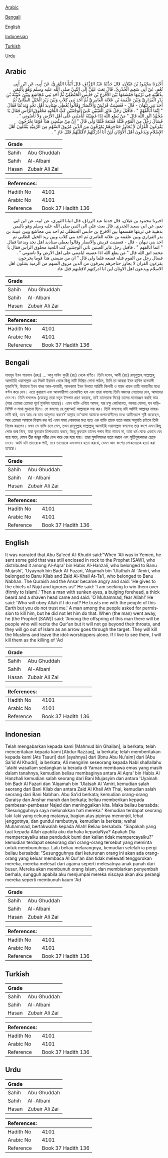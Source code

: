 [Arabic](#arabic)

[Bengali](#bengali)

[English](#english)

[Indonesian](#indonesian)

[Turkish](#turkish)

[Urdu](#urdu)

## Arabic


<div dir="rtl" lang="ar" style={{fontSize:'larger',backgroundColor:'#f8f9fa',padding:20}}>
أَخْبَرَنَا مَحْمُودُ بْنُ غَيْلاَنَ، قَالَ حَدَّثَنَا عَبْدُ الرَّزَّاقِ، قَالَ أَنْبَأَنَا الثَّوْرِيُّ، عَنْ أَبِيهِ، عَنِ ابْنِ أَبِي نُعْمٍ، عَنْ أَبِي سَعِيدٍ الْخُدْرِيِّ، قَالَ بَعَثَ عَلِيٌّ إِلَى النَّبِيِّ صلى الله عليه وسلم وَهُوَ بِالْيَمَنِ بِذُهَيْبَةٍ فِي تُرْبَتِهَا فَقَسَمَهَا بَيْنَ الأَقْرَعِ بْنِ حَابِسٍ الْحَنْظَلِيِّ ثُمَّ أَحَدِ بَنِي مُجَاشِعٍ وَبَيْنَ عُيَيْنَةَ بْنِ بَدْرٍ الْفَزَارِيِّ وَبَيْنَ عَلْقَمَةَ بْنِ عُلاَثَةَ الْعَامِرِيِّ ثُمَّ أَحَدِ بَنِي كِلاَبٍ وَبَيْنَ زَيْدِ الْخَيْلِ الطَّائِيِّ ثُمَّ أَحَدَ بَنِي نَبْهَانَ - قَالَ - فَغَضِبَتْ قُرَيْشٌ وَالأَنْصَارُ وَقَالُوا يُعْطِي صَنَادِيدَ أَهْلِ نَجْدٍ وَيَدَعُنَا فَقَالَ ‏"‏ إِنَّمَا أَتَأَلَّفُهُمْ ‏"‏ ‏.‏ فَأَقْبَلَ رَجُلٌ غَائِرَ الْعَيْنَيْنِ نَاتِئَ الْوَجْنَتَيْنِ كَثَّ اللِّحْيَةِ مَحْلُوقَ الرَّأْسِ فَقَالَ يَا مُحَمَّدُ اتَّقِ اللَّهَ قَالَ ‏"‏ مَنْ يُطِعِ اللَّهَ إِذَا عَصَيْتُهُ أَيَأْمَنُنِي عَلَى أَهْلِ الأَرْضِ وَلاَ تَأْمَنُونِي ‏"‏ ‏.‏ فَسَأَلَ رَجُلٌ مِنَ الْقَوْمِ قَتْلَهُ فَمَنَعَهُ فَلَمَّا وَلَّى قَالَ ‏"‏ إِنَّ مِنْ ضِئْضِئِ هَذَا قَوْمًا يَخْرُجُونَ يَقْرَءُونَ الْقُرْآنَ لاَ يُجَاوِزُ حَنَاجِرَهُمْ يَمْرُقُونَ مِنَ الدِّينِ مُرُوقَ السَّهْمِ مِنَ الرَّمِيَّةِ يَقْتُلُونَ أَهْلَ الإِسْلاَمِ وَيَدَعُونَ أَهْلَ الأَوْثَانِ لَئِنْ أَنَا أَدْرَكْتُهُمْ لأَقْتُلَنَّهُمْ قَتْلَ عَادٍ ‏"‏ ‏.‏
</div>
<div style={{backgroundColor:'#f8f9fa',padding:20, marginBottom: 10}}><table> <thead> <tr> <th>Grade</th> <th></th> </tr> </thead> <tbody> <tr><td>Sahih</td><td>Abu Ghuddah</td></tr><tr><td>Sahih</td><td>Al-Albani</td></tr><tr><td>Hasan</td><td>Zubair Ali Zai</td></tr></tbody></table><table> <thead> <tr> <th>References:</th> <th></th> </tr> </thead> <tbody><tr><td>Hadith No</td><td>4101</td></tr><tr><td>Arabic No</td><td>4101</td></tr><tr><td>Reference</td><td>Book 37 Hadith 136</td></tr></tbody></table></div>


<div dir="rtl" lang="ar" style={{fontSize:'larger',backgroundColor:'#f8f9fa',padding:20}}>
اخبرنا محمود بن غيلان، قال حدثنا عبد الرزاق، قال انبانا الثوري، عن ابيه، عن ابن ابي نعم، عن ابي سعيد الخدري، قال بعث علي الى النبي صلى الله عليه وسلم وهو باليمن بذهيبة في تربتها فقسمها بين الاقرع بن حابس الحنظلي ثم احد بني مجاشع وبين عيينة بن بدر الفزاري وبين علقمة بن علاثة العامري ثم احد بني كلاب وبين زيد الخيل الطايي ثم احد بني نبهان - قال - فغضبت قريش والانصار وقالوا يعطي صناديد اهل نجد ويدعنا فقال " انما اتالفهم " . فاقبل رجل غاير العينين ناتي الوجنتين كث اللحية محلوق الراس فقال يا محمد اتق الله قال " من يطع الله اذا عصيته ايامنني على اهل الارض ولا تامنوني " . فسال رجل من القوم قتله فمنعه فلما ولى قال " ان من ضيضي هذا قوما يخرجون يقرءون القران لا يجاوز حناجرهم يمرقون من الدين مروق السهم من الرمية يقتلون اهل الاسلام ويدعون اهل الاوثان لين انا ادركتهم لاقتلنهم قتل عاد
</div>
<div style={{backgroundColor:'#f8f9fa',padding:20, marginBottom: 10}}><table> <thead> <tr> <th>Grade</th> <th></th> </tr> </thead> <tbody> <tr><td>Sahih</td><td>Abu Ghuddah</td></tr><tr><td>Sahih</td><td>Al-Albani</td></tr><tr><td>Hasan</td><td>Zubair Ali Zai</td></tr></tbody></table><table> <thead> <tr> <th>References:</th> <th></th> </tr> </thead> <tbody><tr><td>Hadith No</td><td>4101</td></tr><tr><td>Arabic No</td><td>4101</td></tr><tr><td>Reference</td><td>Book 37 Hadith 136</td></tr></tbody></table></div>

## Bengali


<div dir="ltr" lang="bn" style={{fontSize:'larger',backgroundColor:'#f8f9fa',padding:20}}>
মাহমূদ ইবন গায়লান (রহঃ) ... আবু সাঈদ খুদরী (রাঃ) থেকে বর্ণিত। তিনি বলেন, আলী (রাঃ) রাসূলুল্লাহ্ সাল্লাল্লাহু আলাইহি ওয়াসাল্লাম এর নিকট ইয়ামন থেকে কিছু মাটি মিশ্রিত সোনা পাঠান, তিনি তা আকরা ইবন হাবিস হানযালী মুজাশি'ঈ, উয়ায়না ইবন বাদর আল-ফাযারী, আলকামা ইবন উলায়া আরিমী কিলাবী ও যায়দ খায়ল তায়ী নাবহানীর মধ্যে বণ্টন করে দেন। এতে কুরায়শ এবং আনসারীগণ ক্রোধান্বিত হল এবং তারা বললোঃ তিনি নজদের নেতাদের দেন, আমাদের দেন না। তিনি বললেনঃ (যেহেতু তারা নতুন ইসলাম গ্রহণ করেছে, তাই তাদেরকে দিয়ে) তাদের মনোরঞ্জন করছি মাত্র (আর তোমরা তোমরা পূর্বে মুসলিম হয়েছে)। এমন ব্যক্তি এগিয়ে আসল, যার চক্ষু কোটরাগত, গন্ডদ্বয় ফোলা, ঘন দাড়িবিশিষ্ট ও মাথা মুড়ানো ছিল। সে বললোঃ হে মুহাম্মদ! আল্লাহকে ভয় কর। তিনি বললেনঃ যদি আমিই আল্লাহর নাফরমানী করি, তবে আর কে তার আনুগত্য করবে? আল্লাহ তা'আলা আমাকে জগতবাসীদের মধ্যে আমীনরূপে সৃষ্টি করেছেন, আর তোমরা আমাকে বিশ্বাস কর না! এমন সময় লোকদের মধ্য হতে এক ব্যক্তি তাকে হত্যা করার অনুমতি চাইলে তিনি নিষেধ করলেন। যখন সে ব্যক্তি চলে গেল, তখন রাসূলুল্লাহ্ সাল্লাল্লাহু আলাইহি ওয়াসাল্লাম বললেনঃ তার বংশে এমন কিছু লোক জন্ম নিবে, যারা কুরআন তিলাওয়াত করবে, কিন্তু কুরআন তাদের গলার নীচে নামবে না, তারা ধর্ম থেকে এভাবে বের হয়ে যাবে, যেমন তীর জন্তুর শরীর ভেদ করে বের হয়ে যায়। তারা মুসলিমদের হত্যা করবে এবং মূর্তিপূজকদের ছেড়ে দেবে। আমি যদি তাদেরকে পাই, তবে তাদেরকে এমনভাবে হত্যা করবো, যেমন আদ বংশের লোকদেরকে হত্যা করা হয়েছে।
</div>
<div style={{backgroundColor:'#f8f9fa',padding:20, marginBottom: 10}}><table> <thead> <tr> <th>Grade</th> <th></th> </tr> </thead> <tbody> <tr><td>Sahih</td><td>Abu Ghuddah</td></tr><tr><td>Sahih</td><td>Al-Albani</td></tr><tr><td>Hasan</td><td>Zubair Ali Zai</td></tr></tbody></table><table> <thead> <tr> <th>References:</th> <th></th> </tr> </thead> <tbody><tr><td>Hadith No</td><td>4101</td></tr><tr><td>Arabic No</td><td>4101</td></tr><tr><td>Reference</td><td>Book 37 Hadith 136</td></tr></tbody></table></div>

## English


<div dir="ltr" lang="en" style={{fontSize:'larger',backgroundColor:'#f8f9fa',padding:20}}>
It was narrated that Abu Sa'eed Al-Khudri said:"When 'Ali was in Yemen, he sent some gold that was still enclosed in rock to the Prophet [SAW], who distributed it among Al-Aqra' bin Habis Al-Hanzali, who belonged to Banu Mujashi', 'Uyaynah bin Badr Al-Fazari, 'Alqamah bin 'Ulathah Al-'Amiri, who belonged to Banu Kilab and Zaid Al-Khail At-Ta'I, who belonged to Banu Nabhan. The Quraish and the Ansar became angry and said: 'He gives to the chiefs of Najd and ignores us!' He said: 'I am seeking to win them over (firmly to Islam).' Then a man with sunken eyes, a bulging forehead, a thick beard and a shaven head came and said: 'O Muhammad, fear Allah!' He said: 'Who will obey Allah if I do not? He trusts me with the people of this Earth but you do not trust me.' A man among the people asked for permission to kill him, but he did not let him do that. When (the man) went away, he (the Prophet [SAW]) said: 'Among the offspring of this man there will be people who will recite the Qur'an but it will not go beyond their throats, and they will go out of Islam as an arrow goes through the target. They will kill the Muslims and leave the idol-worshippers alone. If I live to see them, I will kill them as the killing of 'Ad
</div>
<div style={{backgroundColor:'#f8f9fa',padding:20, marginBottom: 10}}><table> <thead> <tr> <th>Grade</th> <th></th> </tr> </thead> <tbody> <tr><td>Sahih</td><td>Abu Ghuddah</td></tr><tr><td>Sahih</td><td>Al-Albani</td></tr><tr><td>Hasan</td><td>Zubair Ali Zai</td></tr></tbody></table><table> <thead> <tr> <th>References:</th> <th></th> </tr> </thead> <tbody><tr><td>Hadith No</td><td>4101</td></tr><tr><td>Arabic No</td><td>4101</td></tr><tr><td>Reference</td><td>Book 37 Hadith 136</td></tr></tbody></table></div>

## Indonesian


<div dir="ltr" lang="id" style={{fontSize:'larger',backgroundColor:'#f8f9fa',padding:20}}>
Telah mengabarkan kepada kami [Mahmud bin Ghailan], ia berkata; telah menceritakan kepada kami [Abdur Razzaq], ia berkata; telah memberitakan kepada kami [Ats Tsauri] dari [ayahnya] dari [Ibnu Abu Nu'aim] dari [Abu Sa'id Al Khudri], ia berkata; Ali mengirim seseorang kepada Nabi shallallahu 'alaihi wasallam sedangkan ia berada di Yaman membawa emas yang masih dalam tanahnya, kemudian beliau membaginya antara Al Aqra' bin Habis Al Hanzhali kemudian salah seorang dari Bani Mujasyim dan antara 'Uyainah bin Badr Al Fazari dan 'Alqamah bin 'Ulatsah Al 'Amiri, kemudian salah seorang dari Bani Kilab dan antara Zaid Al Khail Ath Thai, kemudian salah seorang dari Bani Nabhan. Abu Sa'id berkata; kemudian orang-orang Quraisy dan Anshar marah dan berkata; beliau memberikan kepada pembesar-pembesar Najed dan meninggalkan kita. Maka beliau bersabda: "Sesungguhnya saya melunakkan hati mereka." Kemudian terdapat seorang laki-laki yang cekung matanya, bagian atas pipinya menonjol, lebat jenggotnya, dan gundul rambutnya, kemudian ia berkata; wahai Muhammad, bertakwalah kepada Allah! Beliau bersabda: "Siapakah yang taat kepada Allah apabila aku durhaka kepadaNya? Apakah Dia mempercayaiku atas penduduk bumi dan kalian tidak mempercayaiku?" kemudian terdapat seseorang dari orang-orang tersebut yang meminta untuk membunuhnya. Lalu beliau melarangnya, kemudian setelah ia pergi beliau bersabda: "Sesungguhnya dari keturunan orang ini akan ada orang-orang yang keluar membaca Al Qur'an dan tidak melewati tenggorokan mereka, mereka melesat dari agama seperti melesatnya anak panah dari busur. Mereka akan membunuh orang Islam, dan membiarkan penyembah berhala, sungguh apabila aku menjumpai mereka niscaya akan aku perangi mereka seperti membunuh kaum 'Ad
</div>
<div style={{backgroundColor:'#f8f9fa',padding:20, marginBottom: 10}}><table> <thead> <tr> <th>Grade</th> <th></th> </tr> </thead> <tbody> <tr><td>Sahih</td><td>Abu Ghuddah</td></tr><tr><td>Sahih</td><td>Al-Albani</td></tr><tr><td>Hasan</td><td>Zubair Ali Zai</td></tr></tbody></table><table> <thead> <tr> <th>References:</th> <th></th> </tr> </thead> <tbody><tr><td>Hadith No</td><td>4101</td></tr><tr><td>Arabic No</td><td>4101</td></tr><tr><td>Reference</td><td>Book 37 Hadith 136</td></tr></tbody></table></div>

## Turkish


<div dir="ltr" lang="tr" style={{fontSize:'larger',backgroundColor:'#f8f9fa',padding:20}}>

</div>
<div style={{backgroundColor:'#f8f9fa',padding:20, marginBottom: 10}}><table> <thead> <tr> <th>Grade</th> <th></th> </tr> </thead> <tbody> <tr><td>Sahih</td><td>Abu Ghuddah</td></tr><tr><td>Sahih</td><td>Al-Albani</td></tr><tr><td>Hasan</td><td>Zubair Ali Zai</td></tr></tbody></table><table> <thead> <tr> <th>References:</th> <th></th> </tr> </thead> <tbody><tr><td>Hadith No</td><td>4101</td></tr><tr><td>Arabic No</td><td>4101</td></tr><tr><td>Reference</td><td>Book 37 Hadith 136</td></tr></tbody></table></div>

## Urdu


<div dir="rtl" lang="ur" style={{fontSize:'larger',backgroundColor:'#f8f9fa',padding:20}}>

</div>
<div style={{backgroundColor:'#f8f9fa',padding:20, marginBottom: 10}}><table> <thead> <tr> <th>Grade</th> <th></th> </tr> </thead> <tbody> <tr><td>Sahih</td><td>Abu Ghuddah</td></tr><tr><td>Sahih</td><td>Al-Albani</td></tr><tr><td>Hasan</td><td>Zubair Ali Zai</td></tr></tbody></table><table> <thead> <tr> <th>References:</th> <th></th> </tr> </thead> <tbody><tr><td>Hadith No</td><td>4101</td></tr><tr><td>Arabic No</td><td>4101</td></tr><tr><td>Reference</td><td>Book 37 Hadith 136</td></tr></tbody></table></div>